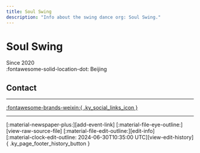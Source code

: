 ```yaml
---
title: Soul Swing
description: "Info about the swing dance org: Soul Swing."
---
```


# Soul Swing

Since 2020  
:fontawesome-solid-location-dot: Beijing  


## Contact


---

 [:fontawesome-brands-weixin:{ .ky_social_links_icon }](# "SOUL SWING")

---

<div class="ky_page_footer" markdown>
<div class="ky_page_footer_trailing" markdown="span">
[:material-newspaper-plus:][add-event-link]
[:material-file-eye-outline:][view-raw-source-file]
[:material-file-edit-outline:][edit-info]
</div>
<div class="ky_page_footer_leading" markdown="span">
[:material-clock-edit-outline: 2024-06-30T10:35:00 UTC][view-edit-history]{ .ky_page_footer_history_button }
</div>
</div>

[add-event-link]: https://github.com/swingdance/events/issues/new?assignees=&labels=add+event&projects=&template=02-add_entity.yml&title=Add%20Event%3A%20zh_CN%20%E2%80%A2%20%3CName%3E&region=zh_CN&province=Beijing&city=Beijing&org_id=soul-swing "Add Event"
[view-raw-source-file]: https://github.com/swingdance/orgs/blob/main/zh_CN/soul-swing.json "View Raw Source File"
[edit-info]: https://github.com/swingdance/orgs/issues/new?assignees=&labels=update+org&projects=&template=03-update_entity.yml&title=Update%20Org%3A%20zh_CN%20%E2%80%A2%20Soul%20Swing&region=zh_CN&id=soul-swing&name=Soul%20Swing "Edit Info"

[view-edit-history]: https://github.com/swingdance/orgs/commits/main/zh_CN/soul-swing.json "View Edit History"
